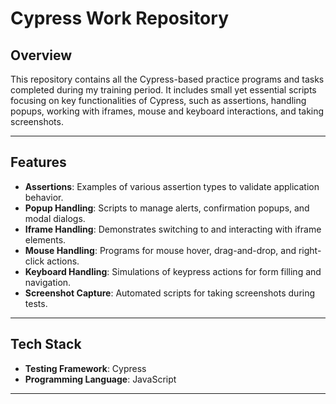 # **Cypress Work Repository**

## **Overview**
This repository contains all the Cypress-based practice programs and tasks completed during my training period. It includes small yet essential scripts focusing on key functionalities of Cypress, such as assertions, handling popups, working with iframes, mouse and keyboard interactions, and taking screenshots.

---

## **Features**
- **Assertions**: Examples of various assertion types to validate application behavior.  
- **Popup Handling**: Scripts to manage alerts, confirmation popups, and modal dialogs.  
- **Iframe Handling**: Demonstrates switching to and interacting with iframe elements.  
- **Mouse Handling**: Programs for mouse hover, drag-and-drop, and right-click actions.  
- **Keyboard Handling**: Simulations of keypress actions for form filling and navigation.  
- **Screenshot Capture**: Automated scripts for taking screenshots during tests.  

---

## **Tech Stack**
- **Testing Framework**: Cypress  
- **Programming Language**: JavaScript  

---